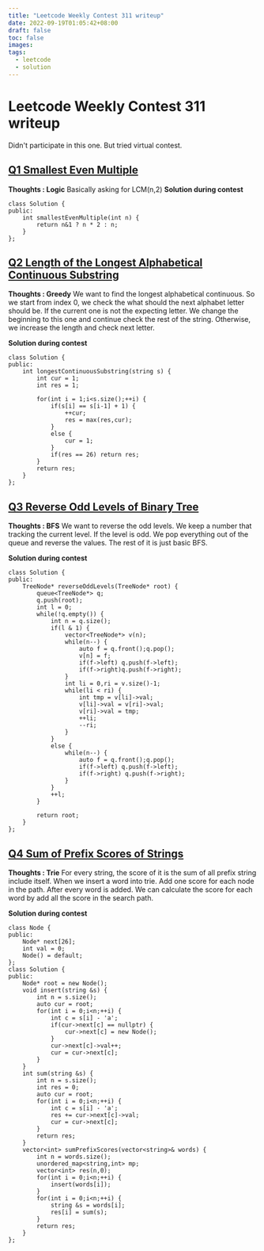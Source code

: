 ```yaml
---
title: "Leetcode Weekly Contest 311 writeup"
date: 2022-09-19T01:05:42+08:00
draft: false
toc: false
images:
tags:
  - leetcode
  - solution
---
```


# Leetcode Weekly Contest 311 writeup
Didn't participate in this one. But tried virtual contest.

## [Q1 Smallest Even Multiple](https://leetcode.com/problems/smallest-even-multiple/)
**Thoughts : Logic**
Basically asking for LCM(n,2)
**Solution during contest**
```cpp=
class Solution {
public:
    int smallestEvenMultiple(int n) {
        return n&1 ? n * 2 : n;
    }
};
```

## [Q2 Length of the Longest Alphabetical Continuous Substring](https://leetcode.com/problems/length-of-the-longest-alphabetical-continuous-substring/)
**Thoughts : Greedy**
We want to find the longest alphabetical continuous. So we start from index 0, we check the what should the next alphabet letter should be. If the current one is not the expecting letter. We change the beginning to this one and continue check the rest of the string. Otherwise, we increase the length and check next letter.

**Solution during contest**
```cpp=
class Solution {
public:
    int longestContinuousSubstring(string s) {
        int cur = 1;
        int res = 1;

        for(int i = 1;i<s.size();++i) {
            if(s[i] == s[i-1] + 1) {
                ++cur;
                res = max(res,cur);
            }
            else {
                cur = 1;
            }
            if(res == 26) return res;
        }
        return res;
    }
};
```
## [Q3 Reverse Odd Levels of Binary Tree](https://leetcode.com/problems/reverse-odd-levels-of-binary-tree/)
**Thoughts : BFS**
We want to reverse the odd levels. We keep a number that tracking the current level. If the level is odd. We pop everything out of the queue and reverse the values. The rest of it is just basic BFS.

**Solution during contest**
```cpp=
class Solution {
public:
    TreeNode* reverseOddLevels(TreeNode* root) {
        queue<TreeNode*> q;
        q.push(root);
        int l = 0;
        while(!q.empty()) {
            int n = q.size();
            if(l & 1) {
                vector<TreeNode*> v(n);
                while(n--) {
                    auto f = q.front();q.pop();
                    v[n] = f;
                    if(f->left) q.push(f->left);
                    if(f->right)q.push(f->right);
                }
                int li = 0,ri = v.size()-1;
                while(li < ri) {
                    int tmp = v[li]->val;
                    v[li]->val = v[ri]->val;
                    v[ri]->val = tmp;
                    ++li;
                    --ri;
                }
            }
            else {
                while(n--) {
                    auto f = q.front();q.pop();
                    if(f->left) q.push(f->left);
                    if(f->right) q.push(f->right);
                }
            }
            ++l;
        }
        
        return root;
    }
};
```

## [Q4 Sum of Prefix Scores of Strings](https://leetcode.com/problems/sum-of-prefix-scores-of-strings/)
**Thoughts : Trie**
For every string, the score of it is the sum of all prefix string include itself. When we insert a word into trie. Add one score for each node in the path. After every word is added. We can calculate the score for each word by add all the score in the search path.

**Solution during contest**
```cpp=
class Node {
public:
    Node* next[26];
    int val = 0;
    Node() = default;
};
class Solution {
public:
    Node* root = new Node();
    void insert(string &s) {
        int n = s.size();
        auto cur = root;
        for(int i = 0;i<n;++i) {
            int c = s[i] - 'a';
            if(cur->next[c] == nullptr) {
                cur->next[c] = new Node();
            }
            cur->next[c]->val++;
            cur = cur->next[c];
        }
    }
    int sum(string &s) {
        int n = s.size();
        int res = 0;
        auto cur = root;
        for(int i = 0;i<n;++i) {
            int c = s[i] - 'a';
            res += cur->next[c]->val;
            cur = cur->next[c];
        }
        return res;
    }
    vector<int> sumPrefixScores(vector<string>& words) {
        int n = words.size();
        unordered_map<string,int> mp;
        vector<int> res(n,0);
        for(int i = 0;i<n;++i) {
            insert(words[i]);
        }
        for(int i = 0;i<n;++i) {
            string &s = words[i];
            res[i] = sum(s);
        }
        return res;
    }
};
```
